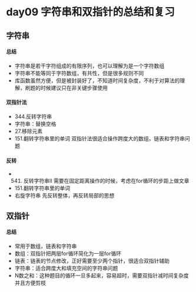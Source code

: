 # day09 字符串和双指针的总结和复习
## 字符串
#### 总结
- 字符串是若干字符组成的有限序列，也可以理解为是一个字符数组
- 字符串不能等同于字符数组，有共性，但是很多规则不同
- 库函数虽然方便，但是被封装好了，不知道时间复杂度，不利于对算法的理解，刷题的时候建议只在非关键步骤使用
#### 双指针法
- 344.反转字符串
- 字符串：替换空格
- 27.移除元素
- 151.翻转字符串里的单词
双指针法很适合操作跨度大的数组，链表和字符串问题
#### 反转
- 541. 反转字符串II
需要在固定距离操作的时候，考虑在for循环的步距上做文章
- 151.翻转字符串里的单词
- 右旋字符串
先反转整体，再反转局部的思想

## 双指针
#### 总结
- 常用于数组，链表和字符串
- 数组：双指针把两层for循环简化为一层for循环
- 链表：链表的节点修改，正好需要至少两个指针，很适合双指针辅助
- 字符串：适合跨度大和填充空间的字符串问题
- N数之和：这种题目的循环一旦多起来，容易超时，需要双指针减时间复杂度并且方便剪枝
